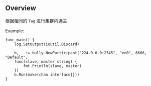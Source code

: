 ## Overview

根据相同的 `Tag` 进行集群内选主


Example:

```
func main() {
	log.SetOutput(ioutil.Discard)

	b, _ := bully.NewParticipant("224.0.0.0:2345", "en0", 6666, "Default", 
	func(slave, master string) {
		fmt.Println(slave, master)
	})
	b.Run(make(chan interface{}))
}
```